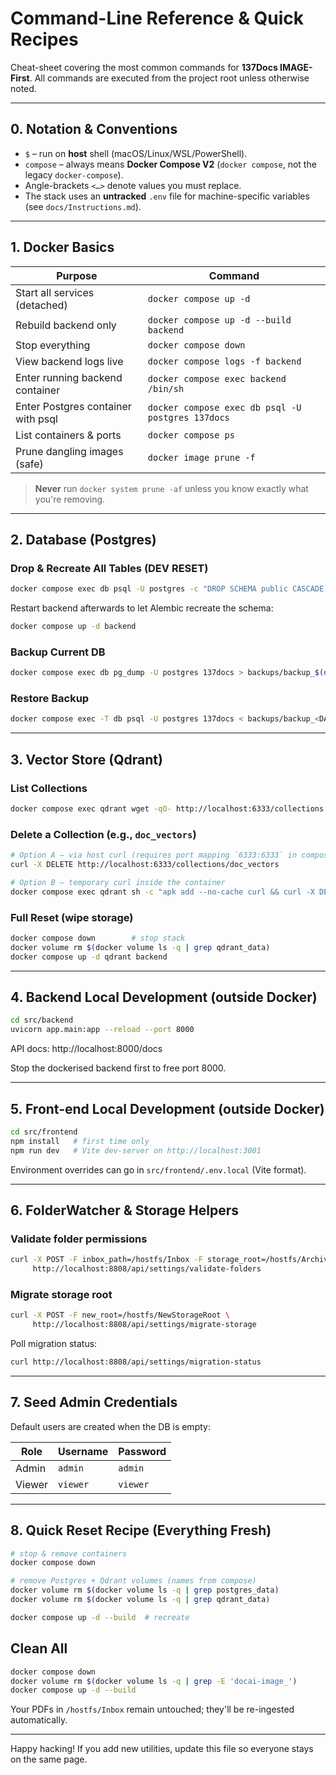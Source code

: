 # Command-Line Reference & Quick Recipes

Cheat-sheet covering the most common commands for **137Docs IMAGE-First**.  All commands are executed from the project root unless otherwise noted.

---
## 0.  Notation & Conventions

* `$` – run on **host** shell (macOS/Linux/WSL/PowerShell).
* `compose` – always means **Docker Compose V2** (`docker compose`, not the legacy `docker-compose`).
* Angle-brackets `<…>` denote values you must replace.
* The stack uses an **untracked** `.env` file for machine-specific variables (see `docs/Instructions.md`).

---
## 1. Docker Basics

| Purpose | Command |
|---------|---------|
| Start all services (detached) | `docker compose up -d` |
| Rebuild backend only | `docker compose up -d --build backend` |
| Stop everything | `docker compose down` |
| View backend logs live | `docker compose logs -f backend` |
| Enter running backend container | `docker compose exec backend /bin/sh` |
| Enter Postgres container with psql | `docker compose exec db psql -U postgres 137docs` |
| List containers & ports | `docker compose ps` |
| Prune dangling images (safe) | `docker image prune -f` |

> **Never** run `docker system prune -af` unless you know exactly what you're removing.

---
## 2. Database (Postgres)

### Drop & Recreate All Tables (DEV RESET)
```bash
docker compose exec db psql -U postgres -c "DROP SCHEMA public CASCADE; CREATE SCHEMA public;"
```
Restart backend afterwards to let Alembic recreate the schema:
```bash
docker compose up -d backend
```

### Backup Current DB
```bash
docker compose exec db pg_dump -U postgres 137docs > backups/backup_$(date +%F).sql
```

### Restore Backup
```bash
docker compose exec -T db psql -U postgres 137docs < backups/backup_<DATE>.sql
```

---
## 3. Vector Store (Qdrant)

### List Collections
```bash
docker compose exec qdrant wget -qO- http://localhost:6333/collections
```
 
### Delete a Collection (e.g., `doc_vectors`)
```bash
# Option A – via host curl (requires port mapping `6333:6333` in compose)
curl -X DELETE http://localhost:6333/collections/doc_vectors

# Option B – temporary curl inside the container
docker compose exec qdrant sh -c "apk add --no-cache curl && curl -X DELETE http://localhost:6333/collections/doc_vectors"
```

### Full Reset (wipe storage)
```bash
docker compose down        # stop stack
docker volume rm $(docker volume ls -q | grep qdrant_data)
docker compose up -d qdrant backend
```

---
## 4. Backend Local Development (outside Docker)
```bash
cd src/backend
uvicorn app.main:app --reload --port 8000
```
API docs: http://localhost:8000/docs

Stop the dockerised backend first to free port 8000.

---
## 5. Front-end Local Development (outside Docker)
```bash
cd src/frontend
npm install   # first time only
npm run dev   # Vite dev-server on http://localhost:3001
```
Environment overrides can go in `src/frontend/.env.local` (Vite format).

---
## 6. FolderWatcher & Storage Helpers

### Validate folder permissions
```bash
curl -X POST -F inbox_path=/hostfs/Inbox -F storage_root=/hostfs/Archive \
     http://localhost:8808/api/settings/validate-folders
```

### Migrate storage root
```bash
curl -X POST -F new_root=/hostfs/NewStorageRoot \
     http://localhost:8808/api/settings/migrate-storage
```

Poll migration status:
```bash
curl http://localhost:8808/api/settings/migration-status
```

---
## 7. Seed Admin Credentials
Default users are created when the DB is empty:

| Role | Username | Password |
|------|----------|----------|
| Admin | `admin` | `admin` |
| Viewer | `viewer` | `viewer` |

---
## 8. Quick Reset Recipe (Everything Fresh)
```bash
# stop & remove containers
docker compose down

# remove Postgres + Qdrant volumes (names from compose)
docker volume rm $(docker volume ls -q | grep postgres_data)
docker volume rm $(docker volume ls -q | grep qdrant_data)

docker compose up -d --build  # recreate
```

## Clean All
```bash
docker compose down
docker volume rm $(docker volume ls -q | grep -E 'docai-image_')
docker compose up -d --build
```

Your PDFs in `/hostfs/Inbox` remain untouched; they'll be re-ingested automatically.

---
Happy hacking!  If you add new utilities, update this file so everyone stays on the same page.
